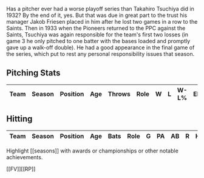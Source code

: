 Has a pitcher ever had a worse playoff series than Takahiro Tsuchiya did in 1932? By the end of it, yes. But that was due in great part to the trust his manager Jakob Friesen placed in him after he lost two games in a row to the Saints. Then in 1933 when the Pioneers returned to the PPC against the Saints, Tsuchiya was again responsible for the team's first two losses (in game 3 he only pitched to one batter with the bases loaded and promptly gave up a walk-off double). He had a good appearance in the final game of the series, which put to rest any personal responsibility issues that season.

## Pitching Stats

| Team       | Season | Position | Age | Throws | Role | W | L | W-L% | ERA | G | GS | GF | CG | SHO | SV | IP | H | R | ER | HR | BB | IBB | SO | HBP | BK | WP | BF | WHIP | H9 | HR9 | BB9 | SO9 | SO/W | Notes |
|------------|--------|----------|-----|----|----|----|----|----|----|----|----|----|----|----|----|----|----|----|----|----|----|----|----|----|----|----|----|----|----|----|----|----|----|---|


## Hitting

| Team | Season | Position | Age | Bats | Role | G | PA | AB | R | H | 2B | 3B | HR | RBI | SB | CS | BB | SO | BA | OBP | SLG | OPS | TB | GDP | HBP | SH | SF | IBB | Innings | PO | A | E | DP | Fld% | RF/G | PB | SB | CS | CS% | Notes |
|-----|-------|---------|----|---|----|---|----|----|---|----|----|----|----|----|----|----|----|----|----|----|----|----|----|----|----|----|----|----|----|----|----|----|----|----|----|---:|---:|----:|----:|----|

Highlight [[seasons]] with awards or championships or other notable achievements.

[[FV]][[RP]]
